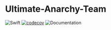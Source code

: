 # Ultimate-Anarchy-Team
![Swift](https://github.com/kea5555/Ultimate-Anarchy-Team/workflows/Swift/badge.svg)
[![codecov](https://codecov.io/gh/kea5555/Ultimate-Anarchy-Team/branch/master/graph/badge.svg)](https://codecov.io/gh/kea5555/Ultimate-Anarchy-Team)
![Documentation](https://github.com/kea5555/Ultimate-Anarchy-Team/.github/workflows/Documentation/badge.svg)
